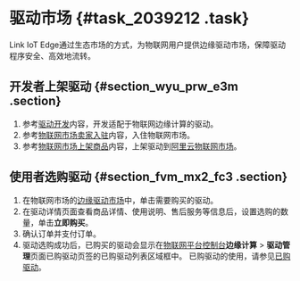 # 驱动市场 {#task_2039212 .task}

Link IoT Edge通过生态市场的方式，为物联网用户提供边缘驱动市场，保障驱动程序安全、高效地流转。

## 开发者上架驱动 {#section_wyu_prw_e3m .section}

1.  参考[驱动开发](cn.zh-CN/用户指南/设备接入/驱动开发/概览.md#)内容，开发适配于物联网边缘计算的驱动。
2.  参考[物联网市场卖家入驻](https://help.aliyun.com/document_detail/123311.html)内容，入住物联网市场。
3.  参考[物联网市场上架商品](https://help.aliyun.com/document_detail/123322.html)内容，上架驱动到[阿里云物联网市场](https://linkmarket.aliyun.com/?spm=a2c4g.11186623.2.11.70b863840Ouhso)。

## 使用者选购驱动 {#section_fvm_mx2_fc3 .section}

1.  在物联网市场的[边缘驱动市场](https://linkmarket.aliyun.com/)中，单击需要购买的驱动。
2.  在驱动详情页面查看商品详情、使用说明、售后服务等信息后，设置选购的数量，单击**立即购买**。
3.  确认订单并支付订单。
4.  驱动选购成功后，已购买的驱动会显示在[物联网平台控制台](http://iot.console.aliyun.com/)**边缘计算** \> **驱动管理**页面已购驱动页签的已购驱动列表区域框中。 已购驱动的使用，请参见[已购驱动](cn.zh-CN/.md#)。

